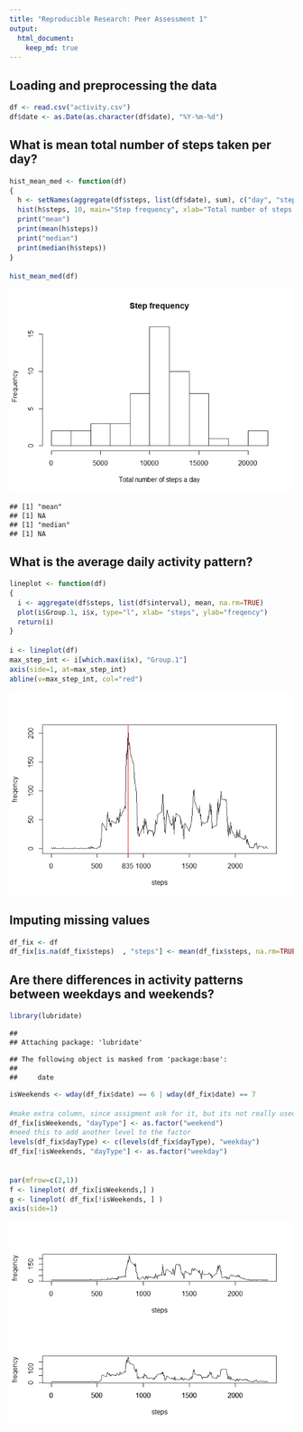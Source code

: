 ```yaml
---
title: "Reproducible Research: Peer Assessment 1"
output: 
  html_document:
    keep_md: true
---
```



## Loading and preprocessing the data

```r
df <- read.csv("activity.csv")
df$date <- as.Date(as.character(df$date), "%Y-%m-%d")
```

## What is mean total number of steps taken per day?

```r
hist_mean_med <- function(df)
{
  h <- setNames(aggregate(df$steps, list(df$date), sum), c("day", "steps"))
  hist(h$steps, 10, main="Step frequency", xlab="Total number of steps a day")
  print("mean")
  print(mean(h$steps))
  print("median")
  print(median(h$steps))
}

hist_mean_med(df)
```

![](PA1_template_files/figure-html/unnamed-chunk-2-1.png)<!-- -->

```
## [1] "mean"
## [1] NA
## [1] "median"
## [1] NA
```


## What is the average daily activity pattern?

```r
lineplot <- function(df)
{
  i <- aggregate(df$steps, list(df$interval), mean, na.rm=TRUE)
  plot(i$Group.1, i$x, type="l", xlab= "steps", ylab="freqency")
  return(i)
}

i <- lineplot(df)
max_step_int <- i[which.max(i$x), "Group.1"]
axis(side=1, at=max_step_int)
abline(v=max_step_int, col="red")
```

![](PA1_template_files/figure-html/unnamed-chunk-3-1.png)<!-- -->


## Imputing missing values

```r
df_fix <- df
df_fix[is.na(df_fix$steps)  , "steps"] <- mean(df_fix$steps, na.rm=TRUE)
```


## Are there differences in activity patterns between weekdays and weekends?

```r
library(lubridate)
```

```
## 
## Attaching package: 'lubridate'
```

```
## The following object is masked from 'package:base':
## 
##     date
```

```r
isWeekends <- wday(df_fix$date) == 6 | wday(df_fix$date) == 7

#make extra column, since assigment ask for it, but its not really used.
df_fix[isWeekends, "dayType"] <- as.factor("weekend")
#need this to add another level to the factor
levels(df_fix$dayType) <- c(levels(df_fix$dayType), "weekday")  
df_fix[!isWeekends, "dayType"] <- as.factor("weekday")


par(mfrow=c(2,1))
f <- lineplot( df_fix[isWeekends,] )
g <- lineplot( df_fix[!isWeekends, ] )
axis(side=1)
```

![](PA1_template_files/figure-html/unnamed-chunk-5-1.png)<!-- -->
